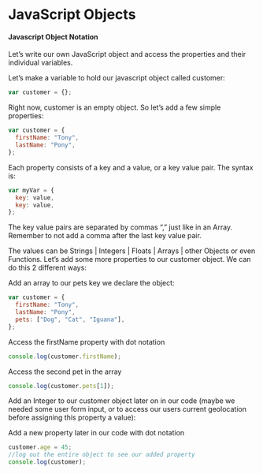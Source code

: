 # JavaScript Objects

#### Javascript Object Notation

Let’s write our own JavaScript object and access the properties and their individual variables.

Let’s make a variable to hold our javascript object called customer:

```js
var customer = {};
```

Right now, customer is an empty object. So let’s add a few simple properties:

```js
var customer = {
  firstName: "Tony",
  lastName: "Pony",
};
```

Each property consists of a key and a value, or a key value pair. The syntax is:

```js
var myVar = {
  key: value,
  key: value,
};
```

The key value pairs are separated by commas “,” just like in an Array. Remember to not add a comma after the last key value pair.

The values can be Strings | Integers | Floats | Arrays | other Objects or even Functions. Let’s add some more properties to our customer object. We can do this 2 different ways:

Add an array to our pets key we declare the object:

```js
var customer = {
  firstName: "Tony",
  lastName: "Pony",
  pets: ["Dog", "Cat", "Iguana"],
};
```

Access the firstName property with dot notation

```js
console.log(customer.firstName);
```

Access the second pet in the array

```js
console.log(customer.pets[1]);
```

Add an Integer to our customer object later on in our code (maybe we needed some user form input, or to access our users current geolocation before assigning this property a value):

Add a new property later in our code with dot notation

```js
customer.age = 45;
//log out the entire object to see our added property
console.log(customer);
```
